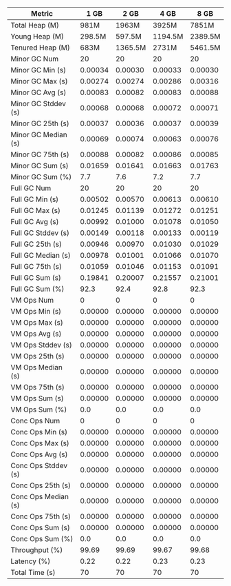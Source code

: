 | Metric | 1 GB | 2 GB | 4 GB | 8 GB |
|------|----|----|----|----|
| Total Heap (M) | 981M | 1963M | 3925M | 7851M |
| Young Heap (M) | 298.5M | 597.5M | 1194.5M | 2389.5M |
| Tenured Heap (M) | 683M | 1365.5M | 2731M | 5461.5M |
| Minor GC Num | 20 | 20 | 20 | 20 |
| Minor GC Min (s) | 0.00034 | 0.00030 | 0.00033 | 0.00030 |
| Minor GC Max (s) | 0.00274 | 0.00274 | 0.00286 | 0.00316 |
| Minor GC Avg (s) | 0.00083 | 0.00082 | 0.00083 | 0.00088 |
| Minor GC Stddev (s) | 0.00068 | 0.00068 | 0.00072 | 0.00071 |
| Minor GC 25th (s) | 0.00037 | 0.00036 | 0.00037 | 0.00039 |
| Minor GC Median (s) | 0.00069 | 0.00074 | 0.00063 | 0.00076 |
| Minor GC 75th (s) | 0.00088 | 0.00082 | 0.00086 | 0.00085 |
| Minor GC Sum (s) | 0.01659 | 0.01641 | 0.01663 | 0.01763 |
| Minor GC Sum (%) | 7.7 | 7.6 | 7.2 | 7.7 |
| Full GC Num | 20 | 20 | 20 | 20 |
| Full GC Min (s) | 0.00502 | 0.00570 | 0.00613 | 0.00610 |
| Full GC Max (s) | 0.01245 | 0.01139 | 0.01272 | 0.01251 |
| Full GC Avg (s) | 0.00992 | 0.01000 | 0.01078 | 0.01050 |
| Full GC Stddev (s) | 0.00149 | 0.00118 | 0.00133 | 0.00119 |
| Full GC 25th (s) | 0.00946 | 0.00970 | 0.01030 | 0.01029 |
| Full GC Median (s) | 0.00978 | 0.01001 | 0.01066 | 0.01070 |
| Full GC 75th (s) | 0.01059 | 0.01046 | 0.01153 | 0.01091 |
| Full GC Sum (s) | 0.19841 | 0.20007 | 0.21557 | 0.21001 |
| Full GC Sum (%) | 92.3 | 92.4 | 92.8 | 92.3 |
| VM Ops Num | 0 | 0 | 0 | 0 |
| VM Ops Min (s) | 0.00000 | 0.00000 | 0.00000 | 0.00000 |
| VM Ops Max (s) | 0.00000 | 0.00000 | 0.00000 | 0.00000 |
| VM Ops Avg (s) | 0.00000 | 0.00000 | 0.00000 | 0.00000 |
| VM Ops Stddev (s) | 0.00000 | 0.00000 | 0.00000 | 0.00000 |
| VM Ops 25th (s) | 0.00000 | 0.00000 | 0.00000 | 0.00000 |
| VM Ops Median (s) | 0.00000 | 0.00000 | 0.00000 | 0.00000 |
| VM Ops 75th (s) | 0.00000 | 0.00000 | 0.00000 | 0.00000 |
| VM Ops Sum (s) | 0.00000 | 0.00000 | 0.00000 | 0.00000 |
| VM Ops Sum (%) | 0.0 | 0.0 | 0.0 | 0.0 |
| Conc Ops Num | 0 | 0 | 0 | 0 |
| Conc Ops Min (s) | 0.00000 | 0.00000 | 0.00000 | 0.00000 |
| Conc Ops Max (s) | 0.00000 | 0.00000 | 0.00000 | 0.00000 |
| Conc Ops Avg (s) | 0.00000 | 0.00000 | 0.00000 | 0.00000 |
| Conc Ops Stddev (s) | 0.00000 | 0.00000 | 0.00000 | 0.00000 |
| Conc Ops 25th (s) | 0.00000 | 0.00000 | 0.00000 | 0.00000 |
| Conc Ops Median (s) | 0.00000 | 0.00000 | 0.00000 | 0.00000 |
| Conc Ops 75th (s) | 0.00000 | 0.00000 | 0.00000 | 0.00000 |
| Conc Ops Sum (s) | 0.00000 | 0.00000 | 0.00000 | 0.00000 |
| Conc Ops Sum (%) | 0.0 | 0.0 | 0.0 | 0.0 |
| Throughput (%) | 99.69 | 99.69 | 99.67 | 99.68 |
| Latency (%) | 0.22 | 0.22 | 0.23 | 0.23 |
| Total Time (s) | 70 | 70 | 70 | 70 |

